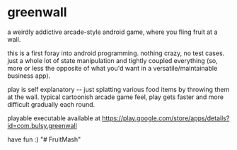 # greenwall
a weirdly addictive arcade-style android game, where you fling fruit at a wall.

this is a first foray into android programming.  nothing crazy, no test cases.  just
a whole lot of state manipulation and tightly coupled everything (so, more or less the 
opposite of what you'd want in a versatile/maintainable business app).

play is self explanatory -- just splatting various food items 
by throwing them at the wall.  typical cartoonish arcade game feel, play gets
faster and more difficult gradually each round.

playable executable available at
https://play.google.com/store/apps/details?id=com.bulsy.greenwall

have fun :)
"# FruitMash" 
